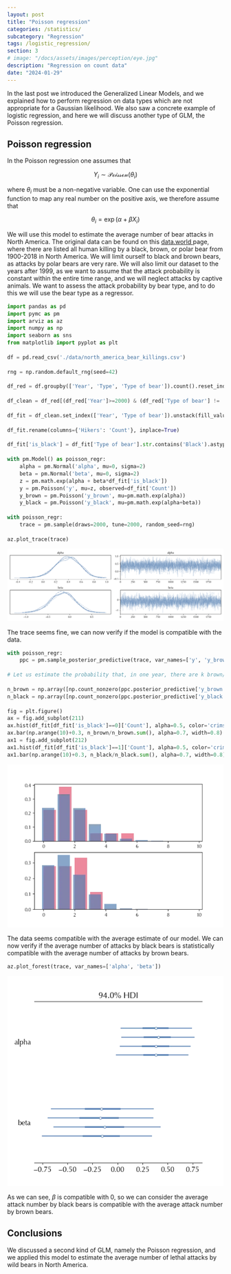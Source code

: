 ```yaml
---
layout: post
title: "Poisson regression"
categories: /statistics/
subcategory: "Regression"
tags: /logistic_regression/
section: 3
# image: "/docs/assets/images/perception/eye.jpg"
description: "Regression on count data"
date: "2024-01-29"
---
```


In the last post we introduced the Generalized Linear Models,
and we explained how to perform regression on data types which are
not appropriate for a Gaussian likelihood.
We also saw a concrete example of logistic regression, and here we will
discuss another type of GLM, the Poisson regression.

## Poisson regression

In the Poisson regression one assumes that

$$
Y_i \sim \mathcal{Poisson}(\theta_i)
$$

where $\theta_i$ must be a non-negative variable. One can 
use the exponential function to map any real number on the
positive axis, we therefore assume that

$$
\theta_i = \exp\left(\alpha + \beta X_i\right)
$$

We will use this model to estimate the average number of
bear attacks in North America.
The original data can be found on this [data.world
](https://data.world/ajsanne/north-america-bear-killings/workspace/file?filename=north_america_bear_killings.csv)
page, where there are listed all human killing by a black, brown, or polar bear from 1900-2018 in North America.
We will limit ourself to black and brown bears, as attacks by polar bears are very rare.
We will also limit our dataset to the years after 1999, as we want to assume that the attack probability
is constant within the entire time range, and we will neglect attacks by captive animals.
We want to assess the attack probability by bear type, and to do this we will use the bear type
as a regressor.

```python
import pandas as pd
import pymc as pm
import arviz as az
import numpy as np
import seaborn as sns
from matplotlib import pyplot as plt

df = pd.read_csv('./data/north_america_bear_killings.csv')

rng = np.random.default_rng(seed=42)

df_red = df.groupby(['Year', 'Type', 'Type of bear']).count().reset_index()[['Year', 'Type', 'Type of bear', 'Hikers']]

df_clean = df_red[(df_red['Year']>=2000) & (df_red['Type of bear'] != 'Polar Bear')& (df_red['Type'] != 'Captive')]

df_fit = df_clean.set_index(['Year', 'Type of bear']).unstack(fill_value=0).stack().reset_index()[['Year', 'Type of bear', 'Hikers']]

df_fit.rename(columns={'Hikers': 'Count'}, inplace=True)

df_fit['is_black'] = df_fit['Type of bear'].str.contains('Black').astype(int)

with pm.Model() as poisson_regr:
    alpha = pm.Normal('alpha', mu=0, sigma=2)
    beta = pm.Normal('beta', mu=0, sigma=2)
    z = pm.math.exp(alpha + beta*df_fit['is_black'])
    y = pm.Poisson('y', mu=z, observed=df_fit['Count'])
    y_brown = pm.Poisson('y_brown', mu=pm.math.exp(alpha))
    y_black = pm.Poisson('y_black', mu=pm.math.exp(alpha+beta))

with poisson_regr:
    trace = pm.sample(draws=2000, tune=2000, random_seed=rng)

az.plot_trace(trace)
```

![The trace of the Poisson model](/docs/assets/images/statistics/poisson_glm/trace.webp)

The trace seems fine, we can now verify if the model is compatible with the data.

```python
with poisson_regr:
    ppc = pm.sample_posterior_predictive(trace, var_names=['y', 'y_brown', 'y_black'], random_seed=rng)

# Let us estimate the probability that, in one year, there are k brown/black bear attacks 

n_brown = np.array([np.count_nonzero(ppc.posterior_predictive['y_brown'].values.reshape(-1)==k) for k in range(10)])
n_black = np.array([np.count_nonzero(ppc.posterior_predictive['y_black'].values.reshape(-1)==k) for k in range(10)])

fig = plt.figure()
ax = fig.add_subplot(211)
ax.hist(df_fit[df_fit['is_black']==0]['Count'], alpha=0.5, color='crimson', density=True, bins=np.arange(10), width=0.8)
ax.bar(np.arange(10)+0.3, n_brown/n_brown.sum(), alpha=0.7, width=0.8)
ax1 = fig.add_subplot(212)
ax1.hist(df_fit[df_fit['is_black']==1]['Count'], alpha=0.5, color='crimson', density=True, bins=np.arange(10), width=0.8)
ax1.bar(np.arange(10)+0.3, n_black/n_black.sum(), alpha=0.7, width=0.8)
```

![The posterior predictive of the Poisson model](/docs/assets/images/statistics/poisson_glm/posterior_predictive.webp)

The data seems compatible with the average estimate of our model.
We can now verify if the average number of attacks by black bears is statistically
compatible with the average number of attacks by brown bears.

```python
az.plot_forest(trace, var_names=['alpha', 'beta'])
```

![The forest plot of our parameters](/docs/assets/images/statistics/poisson_glm/posterior.webp)

As we can see, $\beta$ is compatible with 0, so we can consider the average attack number
by black bears is compatible with the average attack number by brown bears.

## Conclusions

We discussed a second kind of GLM, namely the Poisson regression,
and we applied this model to estimate the average number of lethal
attacks by wild bears in North America.
